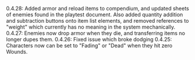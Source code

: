 0.4.28: Added armor and reload items to compendium, and updated sheets of enemies found in the playtest document. Also added quantity addition and subtraction buttons onto item list elements, and removed references to "weight" which currently has no meaning in the system mechanically.
0.4.27: Enemies now drop armor when they die, and transferring items no longer dupes them.
0.4.26: Fixed issue which broke dodging
0.4.25: Characters now can be set to "Fading" or "Dead" when they hit zero Wounds.
